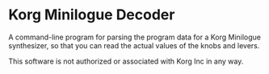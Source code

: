 # Korg Minilogue Decoder

A command-line program for parsing the program data for a Korg Minilogue
synthesizer, so that you can read the actual values of the knobs and levers.

This software is not authorized or associated with Korg Inc in any way.
